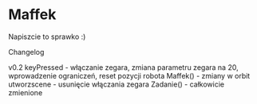 # Maffek

Napiszcie to sprawko :)


Changelog

v0.2
keyPressed - włączanie zegara, zmiana parametru zegara na 20, wprowadzenie ograniczeń, reset pozycji robota
Maffek()  -  zmiany w orbit
utworzscene - usunięcie włączania zegara
Zadanie() - całkowicie zmienione
